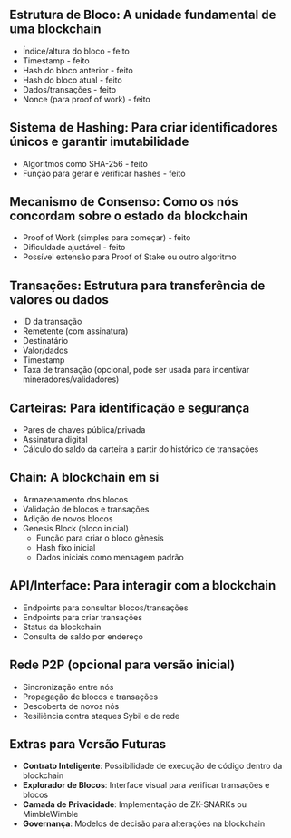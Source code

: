 ## Estrutura de Bloco: A unidade fundamental de uma blockchain
- Índice/altura do bloco - feito
- Timestamp - feito
- Hash do bloco anterior - feito
- Hash do bloco atual - feito
- Dados/transações - feito
- Nonce (para proof of work) - feito

## Sistema de Hashing: Para criar identificadores únicos e garantir imutabilidade
- Algoritmos como SHA-256 - feito
- Função para gerar e verificar hashes - feito

## Mecanismo de Consenso: Como os nós concordam sobre o estado da blockchain
- Proof of Work (simples para começar) - feito
- Dificuldade ajustável - feito
- Possível extensão para Proof of Stake ou outro algoritmo 

## Transações: Estrutura para transferência de valores ou dados
- ID da transação
- Remetente (com assinatura)
- Destinatário
- Valor/dados
- Timestamp
- Taxa de transação (opcional, pode ser usada para incentivar mineradores/validadores)

## Carteiras: Para identificação e segurança
- Pares de chaves pública/privada
- Assinatura digital
- Cálculo do saldo da carteira a partir do histórico de transações

## Chain: A blockchain em si
- Armazenamento dos blocos
- Validação de blocos e transações
- Adição de novos blocos
- Genesis Block (bloco inicial)
  - Função para criar o bloco gênesis
  - Hash fixo inicial
  - Dados iniciais como mensagem padrão

## API/Interface: Para interagir com a blockchain
- Endpoints para consultar blocos/transações
- Endpoints para criar transações
- Status da blockchain
- Consulta de saldo por endereço

## Rede P2P (opcional para versão inicial)
- Sincronização entre nós
- Propagação de blocos e transações
- Descoberta de novos nós
- Resiliência contra ataques Sybil e de rede

## Extras para Versão Futuras
- **Contrato Inteligente**: Possibilidade de execução de código dentro da blockchain
- **Explorador de Blocos**: Interface visual para verificar transações e blocos
- **Camada de Privacidade**: Implementação de ZK-SNARKs ou MimbleWimble
- **Governança**: Modelos de decisão para alterações na blockchain

